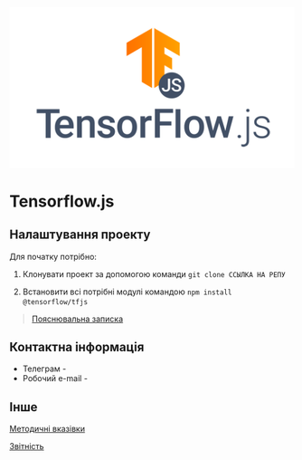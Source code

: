 ![logo](docs/tensorflow-js-logo-social.png)

# Tensorflow.js

## Налаштування проекту
Для початку потрібно:

1. Клонувати проект за допомогою команди `git clone ССЫЛКА НА РЕПУ`

2. Встановити всі потрібні модулі командою `npm install @tensorflow/tfjs`

>[Пояснювальна записка](docs/introduction.md)

## Контактна інформація
* Телеграм - 
* Робочий e-mail - 

## Інше
[Методичні вказівки](https://jace-dev.herokuapp.com/design/js-talks#/)

[Звітність](https://drive.google.com/file/d/1A5Pxqb0Esy78t9xhMlkWzzx4chdkXAl2/view![img.png](img.png)?usp=sharing)